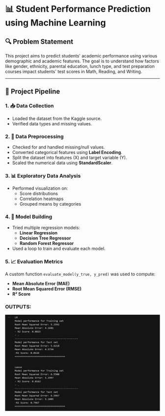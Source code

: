 # 📊 Student Performance Prediction using Machine Learning

## 🔍 Problem Statement

This project aims to predict students' academic performance using various demographic and academic features. The goal is to understand how factors like gender, ethnicity, parental education, lunch type, and test preparation courses impact students' test scores in Math, Reading, and Writing.

---


## 🧪 Project Pipeline

### 1. 📥 Data Collection
- Loaded the dataset from the Kaggle source.
- Verified data types and missing values.

### 2. 🧹 Data Preprocessing
- Checked for and handled missing/null values.
- Converted categorical features using **Label Encoding**.
- Split the dataset into features (X) and target variable (Y).
- Scaled the numerical data using **StandardScaler**.

### 3. 📊 Exploratory Data Analysis
- Performed visualization on:
  - Score distributions
  - Correlation heatmaps
  - Grouped means by categories

### 4. 🧠 Model Building
- Tried multiple regression models:
  - **Linear Regression**
  - **Decision Tree Regressor**
  - **Random Forest Regressor**
- Used a loop to train and evaluate each model.

### 5. 📈 Evaluation Metrics
A custom function `evaluate_model(y_true, y_pred)` was used to compute:
- **Mean Absolute Error (MAE)**
- **Root Mean Squared Error (RMSE)**
- **R² Score**

### OUTPUTS:

![](Results/1.png)

